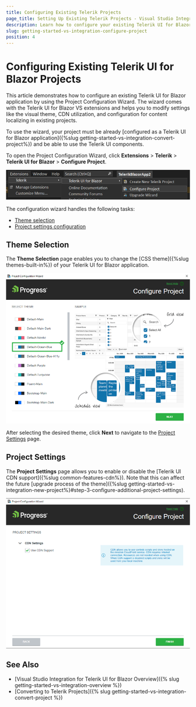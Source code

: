 ```yaml
---
title: Configuring Existing Telerik Projects
page_title: Setting Up Existing Telerik Projects - Visual Studio Integration
description: Learn how to configure your existing Telerik UI for Blazor application with a few clicks by using the Project Configuration Wizard supporting the Visual Studio (VS) extensions.
slug: getting-started-vs-integration-configure-project
position: 4
---
```


# Configuring Existing Telerik UI for Blazor Projects

This article demonstrates how to configure an existing Telerik UI for Blazor application by using the Project Configuration Wizard. The wizard comes with the Telerik UI for Blazor VS extensions and helps you to modify settings like the visual theme, CDN utilization, and configuration for content localizing in existing projects.

To use the wizard, your project must be already [configured as a Telerik UI for Blazor application]({%slug getting-started-vs-integration-convert-project%}) and be able to use the Telerik UI components.

To open the Project Configuration Wizard, click **Extensions** > **Telerik** > **Telerik UI for Blazor** > **Configure Project**.

![Telerik UI for Blazor Visual Studio 2022 Extensions menu](../vs-integration/images/configure-project-open.png)

The configuration wizard handles the following tasks:  
- [Theme selection](#theme-selection)
- [Project settings configuration](#project-settings)

## Theme Selection

The **Theme Selection** page enables you to change the [CSS theme]({%slug themes-built-in%}) of your Telerik UI for Blazor application.

![Theme Selection menu in the Project Configuration Wizard](../vs-integration/images/configure-theme.png)

After selecting the desired theme, click **Next** to navigate to the [Project Settings](#project-settings) page.

## Project Settings

The **Project Settings** page allows you to enable or disable the [Telerik UI CDN support]({%slug common-features-cdn%}). Note that this can affect the future [upgrade process of the theme]({%slug getting-started-vs-integration-new-project%}#step-3-configure-additional-project-settings).

![Project Settings dialog in the Project Configuration Wizard](../vs-integration/images/configure-settings.png)

## See Also

* [Visual Studio Integration for Telerik UI for Blazor Overview]({% slug getting-started-vs-integration-overview %})
* [Converting to Telerik Projects]({% slug getting-started-vs-integration-convert-project %})
